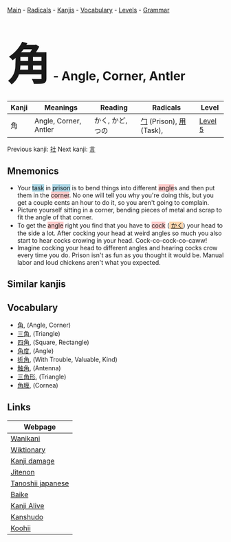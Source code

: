 <style> bigfont {font-size: 100px}</style>
[Main](../index.md) -
[Radicals](../radicals.md) -
[Kanjis](../kanjis.md) -
[Vocabulary](../vocabulary.md) -
[Levels](../levels.md) -
[Grammar](../grammar.md)
# <bigfont> 角</bigfont> - Angle, Corner, Antler 

| Kanji | Meanings | Reading | Radicals | Level |
| --- | --- | --- | --- | --- |
| 角 | Angle, Corner, Antler | かく, かど, つの | [勹](../radicals/勹.md) (Prison), [用](../radicals/用.md) (Task),  | [Level 5](../levels/wk_level5.md) |

Previous kanji: [社](社.md) Next kanji: [言](言.md) 

## Mnemonics
 * Your <span style="background-color:#ADD8E6"> task</span> in <span style="background-color:#ADD8E6"> prison</span> is to bend things into different <span style="background-color:#ffcccb"> angle</span>s and then put them in the <span style="background-color:#ffcccb"> corner</span>. No one will tell you why you're doing this, but you get a couple cents an hour to do it, so you aren't going to complain.
* Picture yourself sitting in a corner, bending pieces of metal and scrap to fit the angle of that corner.
* To get the <span style="background-color:#ffcccb"> angle</span> right you find that you have to <span style="background-color:#ffcccb"> cock</span> (<span style="background-color:#fed8b1"> [かく](https://jisho.org/search/かく)</span>) your head to the side a lot. After cocking your head at weird angles so much you also start to hear cocks crowing in your head. Cock-co-cock-co-caww!
* Imagine cocking your head to different angles and hearing cocks crow every time you do. Prison isn't as fun as you thought it would be. Manual labor and loud chickens aren't what you expected.


## Similar kanjis
 


## Vocabulary
 * [角](../vocabulary/角.md), (Angle, Corner)
* [三角](../vocabulary/角.md), (Triangle)
* [四角](../vocabulary/角.md), (Square, Rectangle)
* [角度](../vocabulary/角.md), (Angle)
* [折角](../vocabulary/角.md), (With Trouble, Valuable, Kind)
* [触角](../vocabulary/角.md), (Antenna)
* [三角形](../vocabulary/角.md), (Triangle)
* [角膜](../vocabulary/角.md), (Cornea)



## Links 

| Webpage |
| --- |
| [Wanikani          ](https://www.wanikani.com/kanji/角) |
| [Wiktionary        ](https://en.wiktionary.org/wiki/角) |
| [Kanji damage      ](http://www.kanjidamage.com/kanji/search?utf8=✓&q=角) |
| [Jitenon           ](https://jitenon.com/kanji/角) |
| [Tanoshii japanese ](https://www.tanoshiijapanese.com/dictionary/kanji.cfm?k=角) |
| [Baike             ](https://baike.baidu.com/item/角) |
| [Kanji Alive       ](https://app.kanjialive.com/角) |
| [Kanshudo          ](https://www.kanshudo.com/searchmn?q=角) |
| [Koohii            ](https://kanji.koohii.com/study/kanji/角) |
